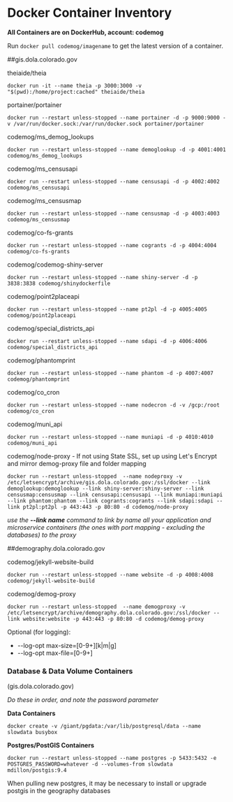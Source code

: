 # Docker Container Inventory

**All Containers are on DockerHub, account: codemog**

Run ```docker pull codemog/imagename``` to get the latest version of a container.


##gis.dola.colorado.gov

theiaide/theia
```
docker run -it --name theia -p 3000:3000 -v "$(pwd):/home/project:cached" theiaide/theia
```

portainer/portainer
```
docker run --restart unless-stopped --name portainer -d -p 9000:9000 -v /var/run/docker.sock:/var/run/docker.sock portainer/portainer
```

codemog/ms\_demog\_lookups
```
docker run --restart unless-stopped --name demoglookup -d -p 4001:4001 codemog/ms_demog_lookups
```

codemog/ms\_censusapi
```
docker run --restart unless-stopped --name censusapi -d -p 4002:4002 codemog/ms_censusapi
```

codemog/ms\_censusmap
```
docker run --restart unless-stopped --name censusmap -d -p 4003:4003 codemog/ms_censusmap
```

codemog/co-fs-grants
```
docker run --restart unless-stopped --name cogrants -d -p 4004:4004 codemog/co-fs-grants
```

codemog/codemog-shiny-server
```
docker run --restart unless-stopped --name shiny-server -d -p 3838:3838 codemog/shinydockerfile
```

codemog/point2placeapi
```
docker run --restart unless-stopped --name pt2pl -d -p 4005:4005 codemog/point2placeapi
```

codemog/special\_districts\_api
```
docker run --restart unless-stopped --name sdapi -d -p 4006:4006 codemog/special_districts_api
```

codemog/phantomprint
```
docker run --restart unless-stopped --name phantom -d -p 4007:4007 codemog/phantomprint
```

codemog/co\_cron
```
docker run --restart unless-stopped --name nodecron -d -v /gcp:/root codemog/co_cron
```

codemog/muni\_api
```
docker run --restart unless-stopped --name muniapi -d -p 4010:4010 codemog/muni_api
```

codemog/node-proxy - If not using State SSL, set up using Let's Encrypt and mirror demog-proxy file and folder mapping
```
docker run --restart unless-stopped  --name nodeproxy -v /etc/letsencrypt/archive/gis.dola.colorado.gov:/ssl/docker --link demoglookup:demoglookup --link shiny-server:shiny-server --link censusmap:censusmap --link censusapi:censusapi --link muniapi:muniapi --link phantom:phantom --link cogrants:cogrants --link sdapi:sdapi --link pt2pl:pt2pl -p 443:443 -p 80:80 -d codemog/node-proxy
```
*use the <b>--link name</b> command to link by name all your application and microservice containers (the ones with port mapping - excluding the databases) to the proxy*




##demography.dola.colorado.gov

codemog/jekyll-website-build
```
docker run --restart unless-stopped --name website -d -p 4008:4008 codemog/jekyll-website-build
```

codemog/demog-proxy
```
docker run --restart unless-stopped  --name demogproxy -v /etc/letsencrypt/archive/demography.dola.colorado.gov:/ssl/docker --link website:website -p 443:443 -p 80:80 -d codemog/demog-proxy
```



Optional (for logging):

- --log-opt max-size=[0-9+][k|m|g]
- --log-opt max-file=[0-9+]



### Database & Data Volume Containers
(gis.dola.colorado.gov)


*Do these in order, and note the password parameter*

**Data Containers**
```
docker create -v /giant/pgdata:/var/lib/postgresql/data --name slowdata busybox
```

**Postgres/PostGIS Containers**
```
docker run --restart unless-stopped --name postgres -p 5433:5432 -e POSTGRES_PASSWORD=whatever -d --volumes-from slowdata mdillon/postgis:9.4
```
When pulling new postgres, it may be necessary to install or upgrade postgis in the geography databases
